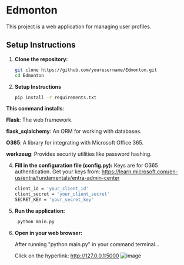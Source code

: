# Edmonton

This project is a web application for managing user profiles.

## Setup Instructions

1. **Clone the repository:**

   ```sh
   git clone https://github.com/yourusername/Edmonton.git
   cd Edmonton

2. **Setup Instructions**
   ```sh
   pip install -r requirements.txt

**This command installs**:

**Flask**: The web framework.

**flask_sqlalchemy**: An ORM for working with databases.

**O365**: A library for integrating with Microsoft Office 365.

**werkzeug**: Provides security utilities like password hashing.


4. **Fill in the configuration file (config.py):**
     Keys are for O365 authentication. 
     Get your keys from: https://learn.microsoft.com/en-us/entra/fundamentals/entra-admin-center 
    ```sh
    client_id = 'your_client_id'
    client_secret = 'your_client_secret'
    SECRET_KEY = 'your_secret_key'


5. **Run the application:**
   ```sh
    python main.py
   
7. **Open in your web browser:**

    After running "python main.py" in your command terminal...

    Click on the hyperlink: http://127.0.0.1:5000
![image](https://github.com/user-attachments/assets/a480c20e-dfd7-456d-a69f-1209d147df2d)
